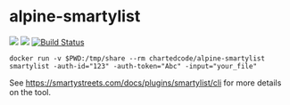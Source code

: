 # alpine-smartylist
[![](https://images.microbadger.com/badges/image/chartedcode/alpine-smartylist.svg)](https://microbadger.com/images/chartedcode/alpine-smartylist "Get your own image badge on microbadger.com") [![](https://images.microbadger.com/badges/version/chartedcode/alpine-smartylist.svg)](https://microbadger.com/images/chartedcode/alpine-smartylist "Get your own version badge on microbadger.com") [![Build Status](https://travis-ci.org/charted-code/alpine-smartylist.svg?branch=master)](https://travis-ci.org/charted-code/alpine-smartylist)

`docker run -v $PWD:/tmp/share --rm chartedcode/alpine-smartylist smartylist -auth-id="123" -auth-token="Abc" -input="your_file"`

See https://smartystreets.com/docs/plugins/smartylist/cli for more details on the tool.
